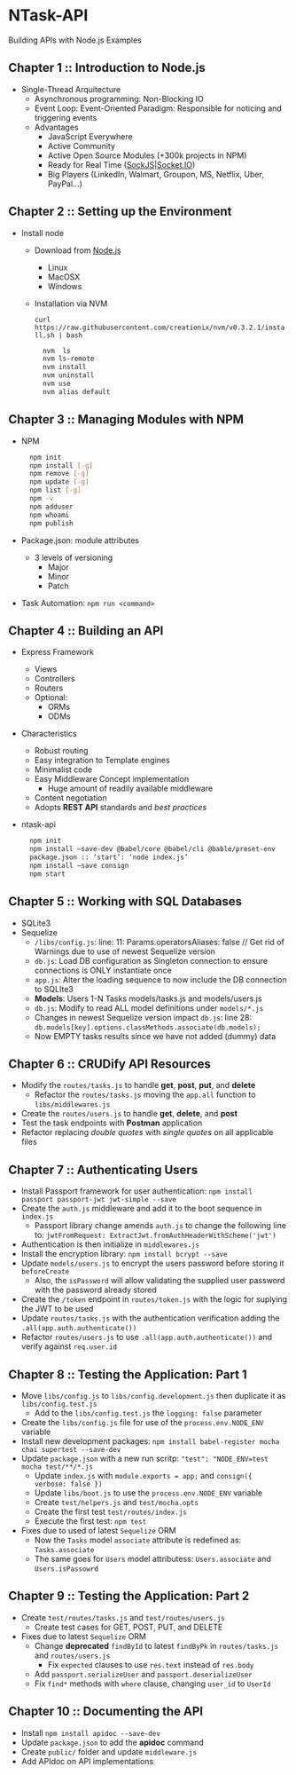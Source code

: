 
# NTask-API

Building APIs with Node.js Examples

## Chapter 1 :: Introduction to Node.js

- Single-Thread Arquitecture
  - Asynchronous programming: Non-Blocking IO
  - Event Loop: Event-Oriented Paradigm: Responsible for noticing and triggering events
  - Advantages
    - JavaScript Everywhere
    - Active Community
    - Active Open Source Modules (+300k projects in NPM)
    - Ready for Real Time ([SockJS](http://sockjs.org)|[Socket.IO](https://socket.io/))
    - Big Players (LinkedIn, Walmart, Groupon, MS, Netflix, Uber, PayPal…)

## Chapter 2 :: Setting up the Environment

- Install node
  - Download from [Node.js](https://nodejs.org)
    - Linux
    - MacOSX
    - Windows
  - Installation via NVM

    `curl https://raw.githubusercontent.com/creationix/nvm/v0.3.2.1/install.sh | bash`
    ```bash
      nvm  ls
      nvm ls-remote
      nvm install
      nvm uninstall
      nvm use
      nvm alias default
    ```

## Chapter 3 :: Managing Modules with NPM

- NPM

  ```bash
    npm init
    npm install [-g]
    npm remove [-g]
    npm update [-g]
    npm list [-g]
    npm -v
    npm adduser
    npm whoami
    npm publish
  ```

- Package.json: module attributes
  - 3 levels of versioning
    - Major
    - Minor
    - Patch
- Task Automation: `npm run <command>`

## Chapter 4 :: Building an API

- Express Framework
  - Views
  - Controllers
  - Routers
  - Optional:
    - ORMs
    - ODMs
- Characteristics
  - Robust routing
  - Easy integration to Template engines
  - Minimalist code
  - Easy Middleware Concept implementation
    - Huge amount of readily available middleware
  - Content negotiation
  - Adopts **REST API** standards and *best practices*
- ntask-api

  ```bash
    npm init
    npm install —save-dev @babel/core @babel/cli @bable/preset-env
    package.json :: ‘start’: ‘node index.js’
    npm install —save consign
    npm start
  ```

## Chapter 5 :: Working with SQL Databases

- SQLite3
- Sequelize
  - `/libs/config.js`: line: 11: Params.operatorsAliases: false // Get rid of Warnings due to use of newest Sequelize version
  - `db.js`: Load DB configuration as Singleton connection to ensure connections is ONLY instantiate once
  - `app.js`: Alter the loading sequence to now include the DB connection to SQLIte3
  - **Models**: Users 1-N Tasks models/tasks.js and models/users.js
  - `db.js`: Modify to read ALL model definitions under `models/*.js`
  - Changes in newest Sequelize version impact `db.js`: line 28: `db.models[key].options.classMethods.associate(db.models);`
  - Now EMPTY tasks results since we have not added (dummy) data

## Chapter 6 :: CRUDify API Resources

- Modify the `routes/tasks.js` to handle **get**, **post**, **put**, and **delete**
  - Refactor the `routes/tasks.js` moving the `app.all` function to `libs/middlewares.js`
- Create the `routes/users.js` to handle **get**, **delete**, and **post**
- Test the task endpoints with **Postman** application
- Refactor replacing *double quotes* with *single quotes* on all applicable files

## Chapter 7 :: Authenticating Users

- Install Passport framework for user authentication: `npm install passport passport-jwt jwt-simple --save`
- Create the `auth.js` middleware and add it to the boot sequence in `index.js`
  - Passport library change amends `auth.js` to change the following line to: `jwtFromRequest: ExtractJwt.fromAuthHeaderWithScheme('jwt')`
- Authentication is then initialize in `middlewares.js`
- Install the encryption library: `npm install bcrypt --save`
- Update `models/users.js` to encrypt the users password before storing it `beforeCreate`
  - Also, the `isPassword` will allow validating the supplied user password with the password already stored
- Create the `/token` endpoint in `routes/token.js` with the logic for suplying the JWT to be used
- Update `routes/tasks.js` with the authentication verification adding the `.all(app.auth.authenticate())`
- Refactor `routes/users.js` to use `.all(app.auth.authenticate())` and verify against `req.user.id`

## Chapter 8 :: Testing the Application: Part 1

- Move `libs/config.js` to `libs/config.development.js` then duplicate it as `libs/config.test.js`
  - Add to the `libs/config.test.js` the `logging: false` parameter
- Create the `libs/config.js` file for use of the `process.env.NODE_ENV` variable
- Install new development packages: `npm install babel-register mocha chai supertest --save-dev`
- Update `package.json` with a new run scritp: `"test": "NODE_ENV=test mocha test/**/*.js`
  - Update `index.js` with `module.exports = app;` and `consign({ verbose: false })`
  - Update `libs/boot.js` to use the `process.env.NODE_ENV` variable
  - Create `test/helpers.js` and `test/mocha.opts`
  - Create the first test `test/routes/index.js`
  - Execute the first test: `npm test`
- Fixes due to used of latest `Sequelize` ORM
  - Now the `Tasks` model `associate` attribute is redefined as: `Tasks.associate`
  - The same goes for `Users` model attributess: `Users.associate` and `Users.isPassowrd`

## Chapter 9 :: Testing the Application: Part 2

- Create `test/routes/tasks.js` and `test/routes/users.js`
  - Create test cases for GET, POST, PUT, and DELETE
- Fixes due to latest `Sequelize` ORM
  - Change **deprecated** `findById` to latest `findByPk` in `routes/tasks.js` and `routes/users.js`
    - Fix `expected` clauses to use `res.text` instead of `res.body`
  - Add `passport.serializeUser` and `passport.deserializeUser`
  - Fix `find*` methods with `where` clause, changing `user_id` to `UserId`

## Chapter 10 :: Documenting the API
- Install `npm install apidoc --save-dev`
- Update `package.json` to add the **apidoc** command
- Create `public/` folder and update `middleware.js`
- Add APIdoc on API implementations
